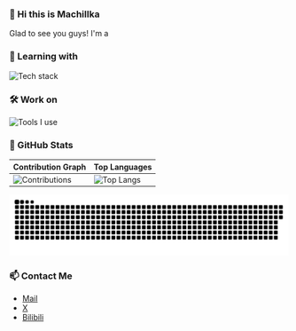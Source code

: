 <!--### Hi there 👋


**Machillka/Machillka** is a ✨ _special_ ✨ repository because its `README.md` (this file) appears on your GitHub profile.

Here are some ideas to get you started:

- 🔭 I’m currently working on ...
- 🌱 I’m currently learning ...
- 👯 I’m looking to collaborate on ...
- 🤔 I’m looking for help with ...
- 💬 Ask me about ...
- 📫 How to reach me: ...
- 😄 Pronouns: ...
- ⚡ Fun fact: ...
-->

### 👋 Hi this is Machillka

Glad to see you guys!
I'm a 


### 🌱 Learning with

![Tech stack](https://skillicons.dev/icons?i=python,cs,rust,go)

### 🛠 Work on

![Tools I use](https://skillicons.dev/icons?i=vscode,github,unity,arch,pytorch,unreal,ae)


### 🚀 GitHub Stats

| Contribution Graph                                                                                     | Top Languages                                                            |
| -------------------------------------------------------------------------------------------------------| ------------------------------------------------------------------------- |
| ![Contributions](https://github-readme-stats.vercel.app/api?username=Machillka&show_icons=true&theme=dark) | ![Top Langs](https://github-readme-stats.vercel.app/api/top-langs/?username=Machillka&layout=compact&theme=dark) |

<picture>
  <source media="(prefers-color-scheme: dark)" srcset="./assets/contribution-snake-dark.svg" />
  <source media="(prefers-color-scheme: light)" srcset="./assets/contribution-snake.svg" />
  <img alt="github-snake" src="./assets/contribution-snake.svg" />
</picture>

### 📫 Contact Me

- [Mail](tomail:machillka2007@gmail.com)
- [X](https://x.com/machillka)
- [Bilibili](https://space.bilibili.com/611004244)

<!-- ### Support me -->
<!--
[![Wechat](https://img.shields.io/badge/微信支付-Machillka-green)](assets/payment/wechatpay.png)
[![Alipay](https://img.shields.io/badge/支付宝-Machillka-blue)](assets/payment/alipay.jpg)
-->

